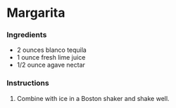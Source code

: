 # Margarita

### Ingredients

- 2 ounces blanco tequila
- 1 ounce fresh lime juice
- 1/2 ounce agave nectar

### Instructions

1. Combine with ice in a Boston shaker and shake well.
